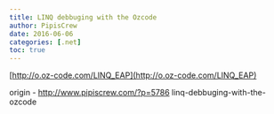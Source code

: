 ```yaml
---
title: LINQ debbuging with the Ozcode
author: PipisCrew
date: 2016-06-06
categories: [.net]
toc: true
---
```


[http://o.oz-code.com/LINQ_EAP](http://o.oz-code.com/LINQ_EAP)

origin - http://www.pipiscrew.com/?p=5786 linq-debbuging-with-the-ozcode